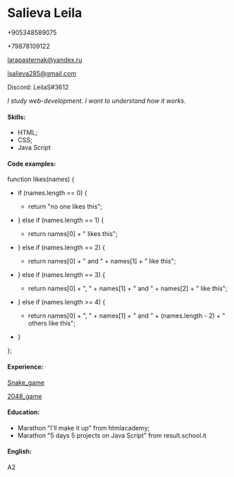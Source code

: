 # Salieva Leila

  +905348589075

  +79878109122 
  
  larapasternak@yandex.ru 
  
  lsalieva285@gmail.com 
  
  Discord: LeilaS#3612 
  
*I study web-development. I want to understand how it works.*
 
#### Skills:
- HTML;
- CSS;
- Java Script

#### Code examples:

function likes(names) {

  - if (names.length == 0) {
  
    - return "no one likes this";
    
  - } else if (names.length == 1) {
  
    - return names[0] + " likes this";
    
  - } else if (names.length == 2) {
  
    - return names[0] + " and " + names[1] + " like this";
    
  - } else if (names.length == 3) {
  
    - return names[0] + ", " + names[1] + " and " + names[2] + " like this";
    
  - } else if (names.length >= 4) {
  
    - return names[0] + ", " + names[1] + " and " + (names.length - 2) + " others like this";
    
  - } 
  
};

#### Experience:
[Snake_game](https://github.com/LeilaS-88/Snake_game)

[2048_game](https://github.com/LeilaS-88/2048_project)

#### Education:
- Marathon "I'll make it up" from htmlacademy;
- Marathon "5 days 5 projects on Java Script" from result.school.it

#### English:
A2

